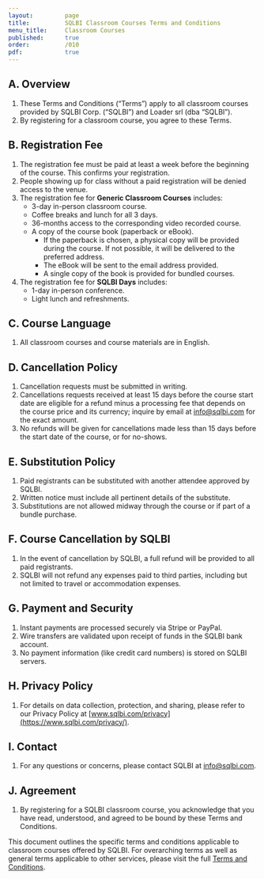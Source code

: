 ```yaml
---
layout:         page
title:          SQLBI Classroom Courses Terms and Conditions
menu_title:     Classroom Courses
published:      true
order:          /010
pdf:            true
---
```


## A. Overview
1. These Terms and Conditions (“Terms”) apply to all classroom courses provided by SQLBI Corp. (“SQLBI”) and Loader srl (dba “SQLBI”).
2. By registering for a classroom course, you agree to these Terms.

## B. Registration Fee
1. The registration fee must be paid at least a week before the beginning of the course. This confirms your registration.
2. People showing up for class without a paid registration will be denied access to the venue.
3. The registration fee for **Generic Classroom Courses** includes:
   - 3-day in-person classroom course.
   - Coffee breaks and lunch for all 3 days.
   - 36-months access to the corresponding video recorded course.
   - A copy of the course book (paperback or eBook).
       - If the paperback is chosen, a physical copy will be provided during the course. If not possible, it will be delivered to the preferred address.
       - The eBook will be sent to the email address provided.
       - A single copy of the book is provided for bundled courses.
4. The registration fee for **SQLBI Days** includes:
   - 1-day in-person conference.
   - Light lunch and refreshments.

## C. Course Language
1. All classroom courses and course materials are in English.

## D. Cancellation Policy
1. Cancellation requests must be submitted in writing.
2. Cancellations requests received at least 15 days before the course start date are eligible for a refund minus a processing fee that depends on the course price and its currency; inquire by email at [info@sqlbi.com](mailto:info@sqlbi.com) for the exact amount.
3. No refunds will be given for cancellations made less than 15 days before the start date of the course, or for no-shows.

## E. Substitution Policy
1. Paid registrants can be substituted with another attendee approved by SQLBI.
2. Written notice must include all pertinent details of the substitute.
3. Substitutions are not allowed midway through the course or if part of a bundle purchase.

## F. Course Cancellation by SQLBI
1. In the event of cancellation by SQLBI, a full refund will be provided to all paid registrants.
2. SQLBI will not refund any expenses paid to third parties, including but not limited to travel or accommodation expenses.

## G. Payment and Security
1. Instant payments are processed securely via Stripe or PayPal.
2. Wire transfers are validated upon receipt of funds in the SQLBI bank account.
3. No payment information (like credit card numbers) is stored on SQLBI servers.

## H. Privacy Policy
1. For details on data collection, protection, and sharing, please refer to our Privacy Policy at [www.sqlbi.com/privacy](https://www.sqlbi.com/privacy/).

## I. Contact
1. For any questions or concerns, please contact SQLBI at [info@sqlbi.com](mailto:info@sqlbi.com).

## J. Agreement
1. By registering for a SQLBI classroom course, you acknowledge that you have read, understood, and agreed to be bound by these Terms and Conditions.

This document outlines the specific terms and conditions applicable to classroom courses offered by SQLBI. For overarching terms as well as general terms applicable to other services, please visit the full [Terms and Conditions](index.md).